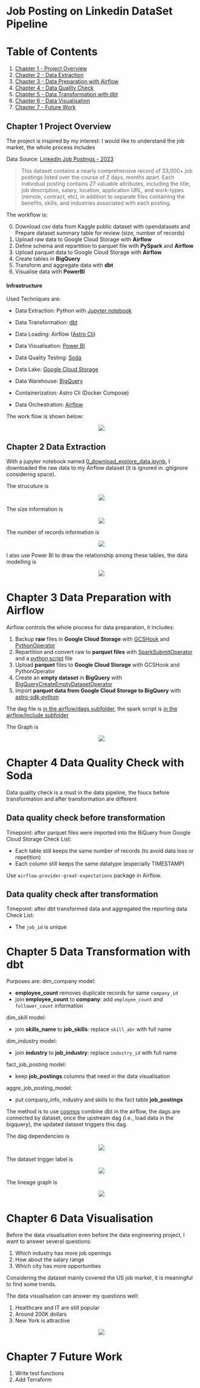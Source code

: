 # Job Posting on Linkedin DataSet Pipeline

# Table of Contents
1. [Chapter 1 - Project Overview](#ch1)
2. [Chapter 2 - Data Extraction](#ch2)
3. [Chapter 3 - Data Preparation with Airflow](#ch3)
4. [Chapter 4 - Data Quality Check](#ch4)
5. [Chapter 5 - Data Transformation with dbt](#ch5)
6. [Chapter 6 - Data Visualisation](#ch6)
7. [Chapter 7 - Future Work](#ch7)



<a id = "ch1"></a>
## Chapter 1 Project Overview

The project is inspired by my interest: I would like to understand the job market, the whole process includes 

Data Source: [LinkedIn Job Postings - 2023](https://www.kaggle.com/datasets/arshkon/linkedin-job-postings/data)

>This dataset contains a nearly comprehensive record of 33,000+ job postings listed over the course of 2 days, months apart. Each individual posting contains 27 valuable attributes, including the title, job description, salary, location, application URL, and work-types (remote, contract, etc), in addition to separate files containing the benefits, skills, and industries associated with each posting.

The workflow is:

 0. Download csv data from Kaggle public dataset with opendatasets and Prepare dataset summary table for review (size, number of records)
 1. Upload raw data to Google Cloud Storage with **Airflow**
 2. Define schema and repartition to parquet file with **PySpark** and **Airflow**
 3. Upload parquet data to Google Cloud Storage with **Airflow**
 4. Create tables in **BigQuery**
 5. Transform and aggregate data with **dbt**
 6. Visualise data with **PowerBI**

#### Infrastructure
Used Techniques are:
 - Data Extraction: Python with [Jupyter notebook](https://jupyter.org/)
 - Data Transformation: [dbt](https://www.getdbt.com/product/what-is-dbt)
 - Data Loading: Airflow ([Astro Cli](https://docs.astronomer.io/astro/cli/overview))
 - Data Visualisation: [Power BI](https://www.microsoft.com/en-us/power-platform/products/power-bi)
 - Data Quality Testing: [Soda](https://docs.soda.io/)

 - Data Lake: [Google Cloud Storage](https://cloud.google.com/storage?hl=en)
 - Data Warehouse: [BigQuery](https://cloud.google.com/bigquery/docs/introduction)

 - Containerization: Astro Cli (Docker Compose)
 - Data Orchestration: [Airflow](https://airflow.apache.org/)


The work flow is shown below:
<p align = "center">
  <img src="./image/technology_summary.png">
  </p>


<a id = "ch2"></a>
 ## Chapter 2 Data Extraction
 
 With a jupyter notebook named [0_download_explore_data.ipynb](./0_download_explore_data.ipynb), I downloaded the raw data to my Airflow dataset (it is ignored in .gitignore considering space).

 The strucuture is <p align = "center">
  <img src="./image/1_tree.png">
  </p>
 The size information is <p align = "center">
  <img src="./image/2_size.png">
  </p>
 The number of records information is <p align = "center">
  <img src="./image/3_records.png">
  </p>

I also use Power BI to draw the relationship among these tables, the data modelling is <p align = "center">
  <img src="./image/4_data_modelling.png">
  </p>

<a id = "ch3"></a>
# Chapter 3 Data Preparation with Airflow

Airflow controls the whole process for data preparation, it includes:
1. Backup **raw** files in **Google Cloud Storage** with [GCSHook](https://airflow.apache.org/docs/apache-airflow-providers-google/stable/_api/airflow/providers/google/cloud/hooks/gcs/index.html) and [PythonOperator](https://airflow.apache.org/docs/apache-airflow/stable/howto/operator/python.html)
2. Repartition and convert raw to **parquet files** with [SparkSubmitOperator](https://registry.astronomer.io/providers/apache-airflow-providers-apache-spark/versions/4.7.1/modules/SparkSubmitHook) and a [python script](./airflow/include/spark_repartition_parquet.py) file
3. Upload **parquet** files to **Google Cloud Storage** with GCSHook and PythonOperator
4. Create an **empty dataset** in **BigQuery** with [BigQueryCreateEmptyDatasetOperator](https://registry.astronomer.io/providers/google/versions/latest/modules/bigquerycreateemptydatasetoperator)
5. Import **parquet data from Google Cloud Storage to BigQuery** with [astro-sdk-python](https://docs.astronomer.io/learn/astro-python-sdk-etl)

The dag file is [in the airflow/dags subfolder](./airflow/dags/data_ingest_gcs.py), the spark script is [in the airflow/include subfolder](./airflow/include/spark_repartition_parquet.py)

The Graph is <p align = "center">
  <img src="./image/5_data_preparation.png">
  </p>

<a id = "ch4"></a>
# Chapter 4 Data Quality Check with Soda

Data quality check is a must in the data pipeline, the foucs before transformation and after transformation are different

## Data quality check before transformation

Timepoint: after parquet files were imported into the BiQuery from Google Cloud Storage
Check List:
 - Each table still keeps the same number of records (to avoid data loss or repetition)
 - Each column still keeps the same datatype (especially TIMESTAMP)

Use `airflow-provider-great-expectations` package in Airflow.

## Data quality check after transformation

Timepoint: after dbt transformed data and aggregated the reporting data
Check List:
 - The `job_id` is unique


<a id = "ch5"></a>
# Chapter 5 Data Transformation with dbt

Purposes are:
dim_company model:
  - **employee_count** removes duplicate records for same `company_id`
  - join **employee_count** to **company**: add `employee_count` and `follower_count` information

dim_skill model:
  - join **skills_name** to **job_skills**: replace `skill_abr` with full name

dim_industry model:
  - join **industry** to **job_industry**: replace `industry_id` with full name

fact_job_posting model:
 - keep **job_postings** columns that need in the data visualisation

aggre_job_posting_model:
 - put company_info, industry and skills to the fact table **job_postings**

The method is to use [cosmos](https://www.astronomer.io/cosmos/) combine dbt in the airflow, the dags are connected by dataset, once the upstream dag (i.e., load data in the bigquery), the updated dataset triggers this dag.

The dag dependencies is <p align = "center">
  <img src="./image/7_dag_dependencies.png">
  </p>

The dataset trigger label is <p align = "center">
  <img src="./image/7_dataset_trigger.png">
  </p>


The lineage graph is <p align = "center">
  <img src="./image/7_dag2_dbt_transform_bigquery.png">
  </p>



<a id = "ch6"></a>
# Chapter 6 Data Visualisation

Before the data visualisation even before the data engineering project, I want to answer several questions:
1. Which industry has more job openings
2. How about the salary range
3. Which city has more opportunities

Considering the dataset mainly covered the US job market, it is meaningful to find some trends.

The data visualisation can answer my questions well:
1. Healthcare and IT are still popular
2. Around 200K dollars
3. New York is attractive
   
<p align = "center">
  <img src="./image/8_data_viz.png">
  </p>

<a id = "ch7"></a>
# Chapter 7 Future Work

1. Write test functions
3. Add Terraform 


